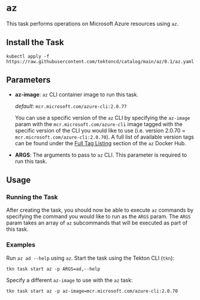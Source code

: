 # `az`

This task performs operations on Microsoft Azure resources using `az`.

## Install the Task

```
kubectl apply -f https://raw.githubusercontent.com/tektoncd/catalog/main/az/0.1/az.yaml
```

## Parameters

* **az-image**: `az` CLI container image to run this task.

  _default_: `mcr.microsoft.com/azure-cli:2.0.77`

  You can use a specific version of the `az` CLI by specifying the `az-image` param with the `mcr.microsoft.com/azure-cli` image tagged with the specific version of the CLI you would like to use (i.e. version 2.0.70 = `mcr.microsoft.com/azure-cli:2.0.70`). A full list of available version tags can be found under the [Full Tag Listing](https://hub.docker.com/_/microsoft-azure-cli) section of the `az` Docker Hub.

* **ARGS**: The arguments to pass to `az` CLI. This parameter is required to run this task.

## Usage

### Running the Task

After creating the task, you should now be able to execute `az` commands by specifying the command you would like to run as the `ARGS` param. The `ARGS` param takes an array of `az` subcommands that will be executed as part of this task.

### Examples

Run `az ad --help` using `az`. Start the task using the Tekton CLI (`tkn`):

```shell
tkn task start az -p ARGS=ad,--help
```

Specify a different `az-image` to use with the `az` task:

```shell
tkn task start az -p az-image=mcr.microsoft.com/azure-cli:2.0.70
```
